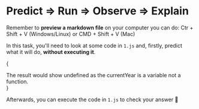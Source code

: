 # Predict => Run => Observe => Explain

Remember to **preview a markdown file** on your computer you can do:
Ctr + Shift + V (Windows/Linux) or CMD + Shift + V (Mac)

In this task, you'll need to look at some code in `1.js` and, firstly, predict what it will do, **without executing it**.

{

The result would show undefined as the currentYear is a variable not a function.   
}

Afterwards, you can execute the code in `1.js` to check your answer 📝
